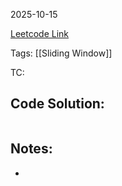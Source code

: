 2025-10-15

[Leetcode Link](https://leetcode.com/problems/max-consecutive-ones-iii/description/?envType=study-plan-v2&envId=leetcode-75)

Tags: [[Sliding Window]]

TC: 
## Code Solution: 

```python

```

## Notes:
- 
